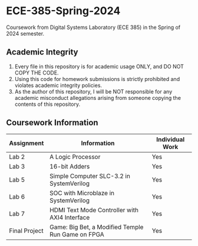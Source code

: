 # ECE-385-Spring-2024
 Coursework from Digital Systems Laboratory (ECE 385) in the Spring of 2024 semester.

## Academic Integrity
1. Every file in this repository is for academic usage ONLY, and DO NOT COPY THE CODE. 
2. Using this code for homework submissions is strictly prohibited and violates academic integrity policies.
3. As the author of this repository, I will be NOT responsible for any academic misconduct allegations arising from someone copying the contents of this repository. 

## Coursework Information
| Assignment      | Information     | Individual Work     |
|-----------|-----------|-----------|
| Lab 2      | A Logic Processor        | Yes |
| Lab 3      | 16-bit Adders       | Yes |
| Lab 5      | Simple Computer SLC-3.2 in SystemVerilog      | Yes |
| Lab 6    | SOC with Microblaze in SystemVerilog     | Yes |
| Lab 7    | HDMI Text Mode Controller with AXI4 Interface     | Yes |
| Final Project    | Game: Big Bet, a Modified Temple Run Game on FPGA     | Yes |
